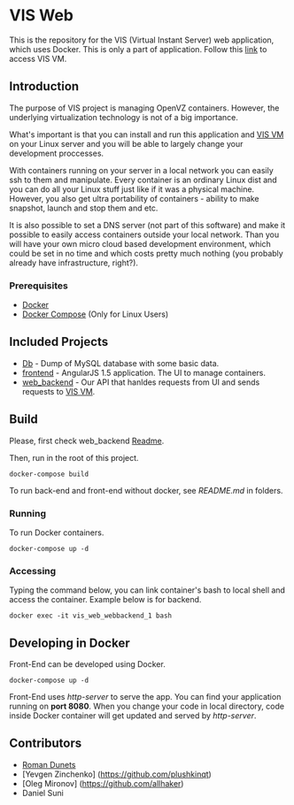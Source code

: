 # VIS Web

This is the repository for the VIS (Virtual Instant Server) web application, which uses Docker. This is only a part of application. Follow this [link](https://github.com/Eficode/virtualinstantserver-host) to access VIS VM.

## Introduction
The purpose of VIS project is managing OpenVZ containers. However, the underlying virtualization technology is not of a big importance.

What's important is that you can install and run this application and [VIS VM](https://github.com/Eficode/virtualinstantserver-host) on your Linux server and you will be able to largely change your development proccesses.

With containers running on your server in a local network you can easily ssh to them and manipulate. Every container is an ordinary Linux dist and you can do all your Linux stuff just like if it was a physical machine. However, you also get ultra portability of containers - ability to make snapshot, launch and stop them and etc.

It is also possible to set a DNS server (not part of this software) and make it possible to easily access containers outside your local network. Than you will have your own micro cloud based development environment, which could be set in no time and which costs pretty much nothing (you probably already have infrastructure, right?).

### Prerequisites

* [Docker](https://docs.docker.com/engine/installation/)
* [Docker Compose](https://docs.docker.com/compose/) (Only for Linux Users)

## Included Projects
-   [Db](../../tree/master/db) - Dump of MySQL database with some basic data.
-   [frontend](../../tree/master/frontend) - AngularJS 1.5 application. The UI to manage containers.
-   [web_backend](../../tree/master/web_backend) - Our API that hanldes requests from UI and sends requests to [VIS VM](https://github.com/Eficode/virtualinstantserver-host).

## Build

Please, first check web_backend [Readme](../../tree/master/web_backend/README.md).

Then, run in the root of this project.
    
    docker-compose build

To run back-end and front-end without docker, see *README.md* in folders.

### Running

To run Docker containers.

    docker-compose up -d

### Accessing
Typing the command below, you can link container's bash to local shell and access the container. Example below is for backend.

    docker exec -it vis_web_webbackend_1 bash


## Developing in Docker
Front-End can be developed using Docker. 

    docker-compose up -d

Front-End uses *http-server* to serve the app. You can find your application running on **port 8080**. 
When you change your code in local directory, code inside Docker container will get updated and served by *http-server*.

## Contributors

-   [Roman Dunets](https://github.com/romandunets)
-   [Yevgen Zinchenko] (https://github.com/plushkinqt)
-   [Oleg Mironov] (https://github.com/allhaker)
-   Daniel Suni
